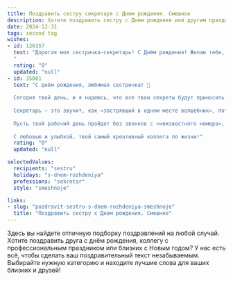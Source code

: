 ```yaml
---
title: Поздравить сестру секретаря c Днем рождения. Смешное
description: Хотите поздравить сестру c Днем рождения или другим праздником? Наш ИИ создаст незабываемое поздравление, а вы обязательно выделитесь среди других.  
date: 2024-12-31
tags: second tag
wishes:
- id: 126357
  text: "Дорогая моя сестричка-секретарь! С Днём рождения! Желаю тебе, чтобы твой ежедневник был забит только приятными встречами, а кофе всегда был горячим и вкусным (ну, или хотя бы не холоднее, чем твой начальник). Пусть твой рабочий стол всегда будет идеально организован, а жизнь — ещё идеальнее!  Пусть зарплата растёт быстрее, чем количество бумажек на твоём столе, а отпуск будет длиннее, чем список задач на понедельник.  Будь самой крутой секретаршей и самой счастливой девушкой на свете!
  "
  rating: "0"
  updated: "null"
- id: 35001
  text: "С днём рождения, любимая сестричка! 🎉
  
  Сегодня твой день, и я надеюсь, что все твои секреты будут приносить только радость, а не папки с делами! Пусть твой рабочий стол будет всегда чистым, а тройная проверка документов — лишь увлекательной игрой!
  
  Секретарь — это звучит, как «застрявший в одном месте волшебник», потому что ты умеешь находить выход даже из самых запутанных ситуаций. Желаю тебе, чтобы в жизни не возникало новых задач, которые не решились бы за один обеденный перерыв!
  
  Пусть твой рабочий день пройдет без звонков с «неизвестного номера», а в личной жизни будет столько радостей, сколько у тебя бумаг для整理! ❤
  
  С любовью и улыбкой, твой самый креативный коллега по жизни!"
  rating: "0"
  updated: "null"

selectedValues:
  recipients: "sestru"
  holidays: "s-dnem-rozhdeniya"
  professions: "sekretar"
  style: "smeshnoje"

links:
- slug: "pozdravit-sestru-s-dnem-rozhdeniya-smeshnoje"
  title: "Поздравить сестру c Днем рождения. Смешное"
---
```


Здесь вы найдете отличную подборку поздравлений на любой случай.
Хотите поздравить друга с днём рождения, коллегу с профессиональным праздником или близких с Новым годом? У нас есть всё, чтобы сделать ваш поздравительный текст незабываемым. Выбирайте нужную категорию и находите лучшие слова для ваших близких и друзей!
